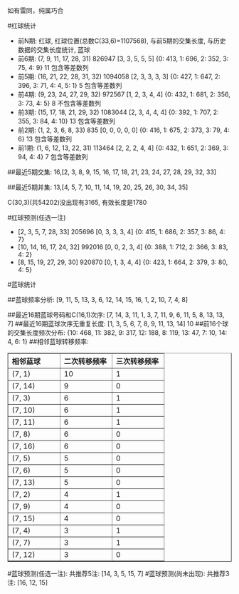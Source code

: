 <!-- 
.. title: 双色球2013112期(2013-09-24)数据分析报告
.. slug: slott-2013112-2013-09-24-report
.. date: 2013-09-25 08:00:00 UTC+08:00
.. tags: Lottery
.. link: 
.. description: 
.. type: text
-->

如有雷同，纯属巧合

<!-- TEASER_END-->

#红球统计

- 前N期: 红球, 红球位置(总数C(33,6)=1107568), 与前5期的交集长度, 与历史数据的交集长度统计, 蓝球
- 前6期: (7, 9, 11, 17, 28, 31) 826947 [3, 3, 5, 5, 5] {0: 413, 1: 696, 2: 352, 3: 75, 4: 9} 11 包含等差数列
- 前5期: (16, 21, 22, 28, 31, 32) 1094058 [2, 3, 3, 3, 3] {0: 427, 1: 647, 2: 396, 3: 71, 4: 4, 5: 1} 5 包含等差数列
- 前4期: (9, 23, 24, 27, 29, 32) 972567 [1, 2, 3, 4, 4] {0: 432, 1: 681, 2: 356, 3: 73, 4: 5} 8 不包含等差数列
- 前3期: (15, 17, 18, 21, 29, 32) 1083044 [2, 3, 4, 4, 4] {0: 392, 1: 707, 2: 355, 3: 84, 4: 10} 13 包含等差数列
- 前2期: (1, 2, 3, 6, 8, 33) 835 [0, 0, 0, 0, 0] {0: 416, 1: 675, 2: 373, 3: 79, 4: 6} 13 包含等差数列
- 前1期: (1, 6, 12, 13, 22, 31) 113464 [2, 2, 2, 4, 4] {0: 432, 1: 651, 2: 369, 3: 94, 4: 4} 7 包含等差数列

##最近5期交集:
16,[2, 3, 8, 9, 15, 16, 17, 18, 21, 23, 24, 27, 28, 29, 32, 33]

##最近5期并集:
13,[4, 5, 7, 10, 11, 14, 19, 20, 25, 26, 30, 34, 35]

C(30,3)(共54202)没出现有3165, 
有效长度是1780

#红球预测(任选一注)

- [2, 3, 5, 7, 28, 33] 205696 [0, 3, 3, 3, 4] {0: 415, 1: 686, 2: 357, 3: 86, 4: 7}
- [10, 14, 16, 17, 24, 32] 992016 [0, 0, 2, 3, 4] {0: 388, 1: 712, 2: 366, 3: 83, 4: 2}
- [8, 15, 19, 27, 29, 30] 920870 [0, 1, 3, 4, 4] {0: 423, 1: 664, 2: 379, 3: 80, 4: 5}

#蓝球统计

##蓝球频率分析:
[9, 11, 5, 13, 3, 6, 12, 14, 15, 16, 1, 2, 10, 7, 4, 8]

##最近16期蓝球号码和C(16,1)次序:
[7, 14, 3, 11, 1, 3, 7, 11, 9, 6, 11, 5, 8, 13, 13, 7]
##最近16期蓝球次序无重复长度:
[1, 3, 5, 6, 7, 8, 9, 11, 13, 14] 10
##前16个球的交集长度频次分布:
{10: 468, 11: 382, 9: 317, 12: 188, 8: 119, 13: 47, 7: 10, 14: 4, 6: 1}
##相邻蓝球转移频率:
<table border="1" class="table table-striped dataframe">
  <thead>
    <tr style="text-align: left;">
      <th style="min-width: 100px;">相邻蓝球</th>
      <th style="min-width: 100px;">二次转移频率</th>
      <th style="min-width: 100px;">三次转移频率</th>
    </tr>
  </thead>
  <tbody>
    <tr>
      <td>  (7, 1)</td>
      <td> 10</td>
      <td> 1</td>
    </tr>
    <tr>
      <td> (7, 14)</td>
      <td>  9</td>
      <td> 0</td>
    </tr>
    <tr>
      <td>  (7, 3)</td>
      <td>  6</td>
      <td> 1</td>
    </tr>
    <tr>
      <td> (7, 10)</td>
      <td>  6</td>
      <td> 1</td>
    </tr>
    <tr>
      <td> (7, 11)</td>
      <td>  6</td>
      <td> 1</td>
    </tr>
    <tr>
      <td>  (7, 8)</td>
      <td>  6</td>
      <td> 0</td>
    </tr>
    <tr>
      <td> (7, 16)</td>
      <td>  6</td>
      <td> 0</td>
    </tr>
    <tr>
      <td>  (7, 5)</td>
      <td>  5</td>
      <td> 0</td>
    </tr>
    <tr>
      <td>  (7, 6)</td>
      <td>  5</td>
      <td> 0</td>
    </tr>
    <tr>
      <td> (7, 13)</td>
      <td>  5</td>
      <td> 0</td>
    </tr>
    <tr>
      <td>  (7, 2)</td>
      <td>  4</td>
      <td> 1</td>
    </tr>
    <tr>
      <td>  (7, 9)</td>
      <td>  4</td>
      <td> 0</td>
    </tr>
    <tr>
      <td> (7, 15)</td>
      <td>  4</td>
      <td> 0</td>
    </tr>
    <tr>
      <td>  (7, 4)</td>
      <td>  3</td>
      <td> 1</td>
    </tr>
    <tr>
      <td>  (7, 7)</td>
      <td>  3</td>
      <td> 1</td>
    </tr>
    <tr>
      <td> (7, 12)</td>
      <td>  3</td>
      <td> 0</td>
    </tr>
  </tbody>
</table>
#蓝球预测(任选一注):
共推荐5注: [14, 3, 5, 15, 7]
#蓝球预测(尚未出现):
共推荐3注: [16, 12, 15]

